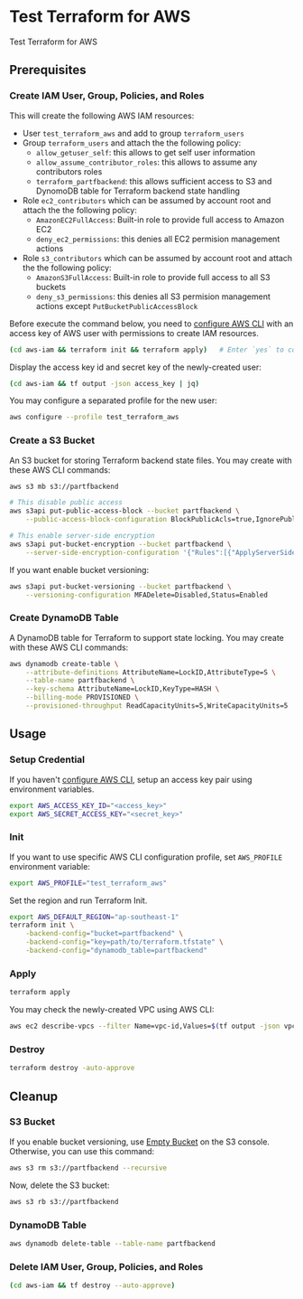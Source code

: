 # Test Terraform for AWS

Test Terraform for AWS

## Prerequisites

### Create IAM User, Group, Policies, and Roles

This will create the following AWS IAM resources:

- User `test_terraform_aws` and add to group `terraform_users`
- Group `terraform_users` and attach the the following policy:
  - `allow_getuser_self`: this allows to get self user information
  - `allow_assume_contributor_roles`: this allows to assume any contributors roles
  - `terraform_partfbackend`: this allows sufficient access to S3 and DynomoDB table for Terraform backend state handling
- Role `ec2_contributors` which can be assumed by account root and attach the the following policy:
  - `AmazonEC2FullAccess`: Built-in role to provide full access to Amazon EC2
  - `deny_ec2_permissions`: this denies all EC2 permision management actions
- Role `s3_contributors` which can be assumed by account root and attach the the following policy:
  - `AmazonS3FullAccess`: Built-in role to provide full access to all S3 buckets
  - `deny_s3_permissions`: this denies all S3 permision management actions except `PutBucketPublicAccessBlock`

Before execute the command below, you need to [configure AWS CLI](https://docs.aws.amazon.com/cli/latest/userguide/cli-configure-quickstart.html#cli-configure-quickstart-config) with an access key of AWS user with permissions to create IAM resources.

```sh
(cd aws-iam && terraform init && terraform apply)   # Enter `yes` to confirm
```

Display the access key id and secret key of the newly-created user:

```sh
(cd aws-iam && tf output -json access_key | jq)
```

You may configure a separated profile for the new user:

```sh
aws configure --profile test_terraform_aws
```

### Create a S3 Bucket

An S3 bucket for storing Terraform backend state files. You may create with these AWS CLI commands:

```sh
aws s3 mb s3://partfbackend

# This disable public access
aws s3api put-public-access-block --bucket partfbackend \
    --public-access-block-configuration BlockPublicAcls=true,IgnorePublicAcls=true,BlockPublicPolicy=true,RestrictPublicBuckets=true

# This enable server-side encryption
aws s3api put-bucket-encryption --bucket partfbackend \
    --server-side-encryption-configuration '{"Rules":[{"ApplyServerSideEncryptionByDefault":{"SSEAlgorithm":"AES256"},"BucketKeyEnabled":true}]}'
```

If you want enable bucket versioning:

```sh
aws s3api put-bucket-versioning --bucket partfbackend \
    --versioning-configuration MFADelete=Disabled,Status=Enabled
```

### Create DynamoDB Table

A DynamoDB table for Terraform to support state locking. You may create with these AWS CLI commands:

```sh
aws dynamodb create-table \
    --attribute-definitions AttributeName=LockID,AttributeType=S \
    --table-name partfbackend \
    --key-schema AttributeName=LockID,KeyType=HASH \
    --billing-mode PROVISIONED \
    --provisioned-throughput ReadCapacityUnits=5,WriteCapacityUnits=5
```

## Usage

### Setup Credential

If you haven't [configure AWS CLI](https://docs.aws.amazon.com/cli/latest/userguide/cli-configure-quickstart.html), setup an access key pair using environment variables.

```sh
export AWS_ACCESS_KEY_ID="<access_key>"
export AWS_SECRET_ACCESS_KEY="<secret_key>"
```

### Init

If you want to use specific AWS CLI configuration profile, set `AWS_PROFILE` environment variable:

```sh
export AWS_PROFILE="test_terraform_aws"
```

Set the region and run Terraform Init.

```sh
export AWS_DEFAULT_REGION="ap-southeast-1"
terraform init \
    -backend-config="bucket=partfbackend" \
    -backend-config="key=path/to/terraform.tfstate" \
    -backend-config="dynamodb_table=partfbackend"
```

### Apply

```sh
terraform apply
```

You may check the newly-created VPC using AWS CLI:

```sh
aws ec2 describe-vpcs --filter Name=vpc-id,Values=$(tf output -json vpc | jq -r ".id")
```

### Destroy

```sh
terraform destroy -auto-approve
```

## Cleanup

### S3 Bucket

If you enable bucket versioning, use [Empty Bucket](https://docs.aws.amazon.com/AmazonS3/latest/userguide/empty-bucket.html) on the S3 console. Otherwise, you can use this command:

```sh
aws s3 rm s3://partfbackend --recursive
```

Now, delete the S3 bucket:

```sh
aws s3 rb s3://partfbackend
```

### DynamoDB Table

```sh
aws dynamodb delete-table --table-name partfbackend
```

### Delete IAM User, Group, Policies, and Roles

```sh
(cd aws-iam && tf destroy --auto-approve)
```
